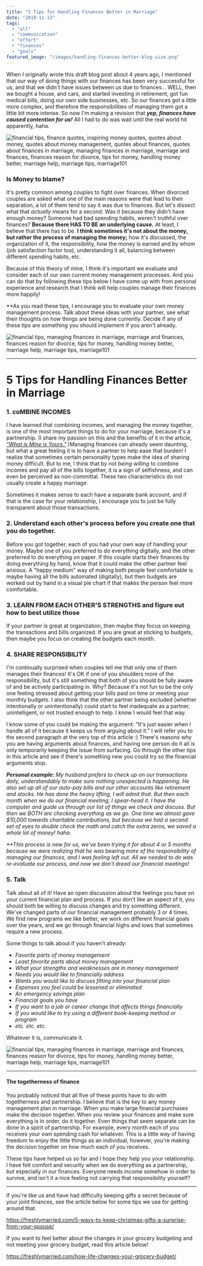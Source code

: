 ```yaml
---
title: "5 Tips for Handling Finances Better in Marriage"
date: "2018-11-13"
tags:
  - "all"
  - "communication"
  - "effort"
  - "finances"
  - "goals"
featured_image: "/images/handling-finances-better-blog-size.png"
---
```


When I originally wrote this draft blog post about 4 years ago, I mentioned that our way of doing things with our finances has been very successful for us, and that we didn't have issues between us due to finances... WELL, then we bought a house, and cars, and started investing in retirement, got fun medical bills, doing our own side businesses, etc. So our finances got a little more complex, and therefore the responsibilities of managing them got a little bit more intense. So now I'm making a revision that _**yep, finances have caused contention for us!**_ All I had to do was wait until the real world hit apparently, haha.

![financial tips, finance quotes, inspiring money quotes, quotes about money, quotes about money management, quotes about finances, quotes about finances in marriage, managing finances in marriage, marriage and finances, finances reason for divorce, tips for money, handling money better, marriage help, marriage tips, marriage101](/images/finances.png)

### Is Money to blame?

It's pretty common among couples to fight over finances. When divorced couples are asked what one of the main reasons were that lead to their separation, a lot of them tend to say it was due to finances. But let's dissect what that _actually_ means for a second: Was it because they didn't have enough money? Someone had bad spending habits, weren't truthful over finances? **Because there HAS TO BE an underlying cause.** At least, I believe that there has to be. **I think sometimes it's not about the money, but rather the process of managing the money;** how it's discussed, the organization of it, the responsibility, how the money is earned and by whom (job satisfaction factor too), understanding it all, balancing between different spending habits, etc.

Because of this theory of mine, I think it's important we evaluate and consider each of our own current money management processes. And you can do that by following these tips below I have come up with from personal experience and research that I think will help couples manage their finances more happily!

\*\*As you read these tips, I encourage you to evaluate your own money management process. Talk about these ideas with your partner, see what their thoughts on how things are being done currently. Decide if any of these tips are something you should implement if you aren't already.

![financial tips, managing finances in marriage, marriage and finances, finances reason for divorce, tips for money, handling money better, marriage help, marriage tips, marriage101](/images/rawpixel-741658-unsplash.jpg)

* * *

# **5 Tips for Handling Finances Better in Marriage**

### 1\. coMBINE INCOMES

I have learned that combining incomes, and managing the money together, is one of the most important things to do for your marriage, because it's a partnership. (I share my passion on this and the benefits of it in the article, [_"What is Mine is Yours."_](https://freshlymarried.com/what-is-mine-is-yours/) )Managing finances can already seem daunting, but what a great feeling it is to have a partner to help ease that burden! I realize that sometimes certain personality types make the idea of sharing money difficult. But to me, I think that by not _being willing_ to combine incomes and pay all of the bills together, it is a sign of selfishness, and can even be perceived as non-committal. These two characteristics do not usually create a happy marriage.

Sometimes it makes sense to each have a separate bank account, and if that is the case for your relationship, I encourage you to just be fully transparent about those transactions.

### 2\. Understand each other's process before you create one that you do together.

Before you got together, each of you had your own way of handling your money. Maybe one of you preferred to do everything digitally, and the other preferred to do everything on paper. If this couple starts their finances by doing everything by hand, know that it could make the other partner feel anxious. A "happy medium" way of making both people feel comfortable is maybe having all the bills automated (digitally), but then budgets are worked out by hand in a visual pie chart if that makes the person feel more comfortable.

### 3\. LEARN FROM EACH OTHER'S STRENGTHS and figure out how to best utilize those

If your partner is great at organization, then maybe they focus on keeping the transactions and bills organized. If you are great at sticking to budgets, then maybe you focus on creating the budgets each month.

### 4\. SHARE RESPONSIBILITY

I'm continually surprised when couples tell me that only one of them manages their finances! It's OK if one of you shoulders more of the responsibility, but it's still something that both of you should be fully aware of and be actively participating in. Why? Because it's not fun to be the only one feeling stressed about getting your bills paid on time or meeting your monthly budgets. I also think that the other partner being excluded (whether intentionally or unintentionally) could start to feel inadequate as a partner, unintelligent, or not trusted enough to help. I know I would feel that way.

I know some of you could be making the argument: "It's just easier when I handle all of it because it keeps us from arguing about it." I will refer you to the second paragraph at the very top of this article :) There's reasons why you are having arguments about finances, and having one person do it all is only temporarily keeping the issue from surfacing. Go through the other tips in this article and see if there's something new you could try so the financial arguments stop.

_**Personal example:** My husband prefers to check up on our transactions daily, understandably to make sure nothing unexpected is happening. He also set up all of our auto-pay bills and our other accounts like retirement and stocks. He has done the heavy lifting, I will admit that. But then each month when we do our financial meeting, I spear-head it. I have the computer and guide us through our list of things we check and discuss. But then we BOTH are checking everything as we go. One time we almost gave $10,000 towards charitable contributions, but because we had a second set of eyes to double check the math and catch the extra zeros, we saved a whole lot of money! haha._ 

_\*\*This process is new for us, we've been trying it for about 4 or 5 months because we were realizing that he was_ bearing _more of the responsibility of managing our finances, and I was feeling left out. All we needed to do was re-evaluate our process, and now we don't dread our financial meetings!_

### 5\. Talk

Talk about all of it! Have an open discussion about the feelings you have on your current financial plan and process. If you don't like an aspect of it, you should both be willing to discuss changes and try something different. We've changed parts of our financial management probably 3 or 4 times. We find new programs we like better, we work on different financial goals over the years, and we go through financial highs and lows that sometimes require a new process.

Some things to talk about if you haven't already:

- _Favorite parts of money management_
- _Least favorite parts about money management_
- _What your strengths and weaknesses are in money management_
- _Needs you would like to financially address_
- _Wants you would like to discuss fitting into your financial plan_
- _Expenses you feel could be lessened or eliminated_
- _An emergency savings plan_
- _Financial goals you have_
- _If you want to a job or career change that affects things financially_
- _If you would like to try using a different book-keeping method or program_
- _etc. etc. etc._

Whatever it is, communicate it.

![financial tips, managing finances in marriage, marriage and finances, finances reason for divorce, tips for money, handling money better, marriage help, marriage tips, marriage101](/images/rawpixel-602154-unsplash.jpg)

* * *

#### The togetherness of finance

You probably noticed that all five of these points have to do with togetherness and partnership. I believe that is the key to any money management plan in marriage. When you make large financial purchases make the decision together. When you review your finances and make sure everything is in order, do it together. Even things that seem separate can be done in a spirit of partnership. For example, every month each of you receives your own spending cash for whatever. This is a little way of having freedom to enjoy the little things as an individual, however, you're making the decision together on how much each of you receives.

These tips have helped us so far and I hope they help you your relationship. I have felt comfort and security when we do everything as a partnership, but especially in our finances. Everyone needs income somehow in order to survive, and isn't it a nice feeling not carrying that responsibility yourself?

* * *

If you're like us and have had difficulty keeping gifts a secret because of your joint finances, see the article below for some tips we use for getting around that.

https://freshlymarried.com/5-ways-to-keep-christmas-gifts-a-surprise-from-your-spouse/

If you want to feel better about the changes in your grocery budgeting and not meeting your grocery budget, read this article below!

https://freshlymarried.com/how-life-changes-your-grocery-budget/
